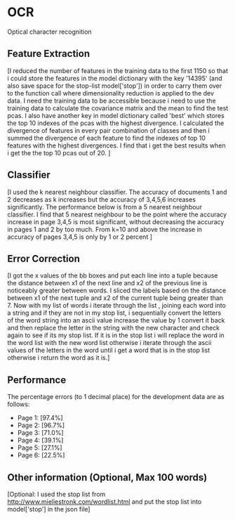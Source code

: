 # OCR
Optical character recognition

## Feature Extraction 
[I reduced the number of features in the training data to the first 1150 so that i could store the features  in the model dictionary with the key
'14395' (and also save space for the stop-list model['stop']) in order to  carry them over to the function call where dimensionality reduction is applied to the dev data. I need the training data
 to be accessible because i need to use the training data to calculate the covariance matrix and the mean to find the test pcas. I also have another
 key in model dictionary called 'best' which stores the top 10 indexes of the pcas with the highest divergence. I calculated the  divergence
 of features in every pair combination of classes and then i summed the divergence of each feature to find the indexes of top 10 features with the highest
  divergences. I find that i get the best results when i get the the top 10 pcas out of 20. ]
## Classifier 
[I used the k nearest neighbour classifier. The accuracy of documents 1 and 2 decreases as k increases but the accuracy of 3,4,5,6 increases
significantly. The performance below is from a 5 nearest neighbour classifier. I find that 5 nearest neighbour to be the point
where the accuracy increase in page 3,4,5 is most significant, without decreasing the accuracy in pages 1 and 2 by too much. From k=10 and above
the increase in accuracy of pages 3,4,5 is only by 1 or 2 percent ]
## Error Correction 
[I got the x values of the bb boxes and put each line into a tuple because the distance between x1 of the next line
and x2 of the previous line is noticeably greater between words. I sliced the labels based on the distance between x1 of the next
 tuple and x2 of the current tuple being greater than 7. Now with my list of words i iterate through the list , joining each word into a string
 and if they are not in my stop list,  i  sequentially convert the letters of the word string
 into an ascii value increase the value by 1 convert it back and then replace the letter in the string with the new character and check again to see if its
 my stop list. If it is in the stop list i will replace the word in the word list with the new word list otherwise i iterate through
  the ascii values of  the letters in the word until i get a word that is in the stop list otherwise i return the word as it is.]
## Performance
The percentage errors (to 1 decimal place) for the development data are
as follows:
- Page 1: [97.4%]
- Page 2: [96.7%]
- Page 3: [71.0%]
- Page 4: [39.1%]
- Page 5: [27.1%]
- Page 6: [22.5%]
## Other information (Optional, Max 100 words)
[Optional: I used the stop list from http://www.mieliestronk.com/wordlist.html and put the stop list into model['stop']
in the json file]

